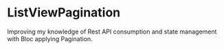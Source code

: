 # ListViewPagination
Improving my knowledge of Rest API consumption and state management with Bloc applying Pagination.
